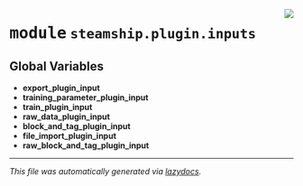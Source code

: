 <!-- markdownlint-disable -->

<a href="https://github.com/steamship-core/python-client/tree/main/src/steamship/plugin/inputs/__init__.py"><img align="right" style="float:right;" src="https://img.shields.io/badge/-source-cccccc?style=flat-square"></a>

# <kbd>module</kbd> `steamship.plugin.inputs`




**Global Variables**
---------------
- **export_plugin_input**
- **training_parameter_plugin_input**
- **train_plugin_input**
- **raw_data_plugin_input**
- **block_and_tag_plugin_input**
- **file_import_plugin_input**
- **raw_block_and_tag_plugin_input**




---

_This file was automatically generated via [lazydocs](https://github.com/ml-tooling/lazydocs)._
